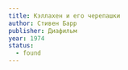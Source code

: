 ```yaml
---
title: Кэллахен и его черепашки
author: Стивен Барр
publisher: Диафильм
year: 1974
status:
  - found
---
```

